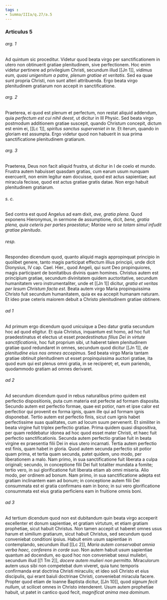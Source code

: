 ```yaml
---
tags : 
- Summa/IIIa/q.27/a.5
---
```


### Articulus 5

###### arg. 1
Ad quintum sic proceditur. Videtur quod beata virgo per sanctificationem in utero non obtinuerit gratiae plenitudinem, sive perfectionem. Hoc enim videtur pertinere ad privilegium Christi, secundum illud [[Jn 1]], *vidimus eum, quasi unigenitum a patre, plenum gratiae et veritatis*. Sed ea quae sunt propria Christi, non sunt alteri attribuenda. Ergo beata virgo plenitudinem gratiarum non accepit in sanctificatione.

###### arg. 2
Praeterea, ei quod est plenum et perfectum, non restat aliquid addendum, quia *perfectum est cui nihil deest*, ut dicitur in III Physic. Sed beata virgo postmodum additionem gratiae suscepit, quando Christum concepit, dictum est enim ei, [[Lc 1]], *spiritus sanctus superveniet in te*. Et iterum, quando in gloriam est assumpta. Ergo videtur quod non habuerit in sua prima sanctificatione plenitudinem gratiarum.

###### arg. 3
Praeterea, Deus non facit aliquid frustra, ut dicitur in I de coelo et mundo. Frustra autem habuisset quasdam gratias, cum earum usum nunquam exercuerit, non enim legitur eam docuisse, quod est actus sapientiae; aut miracula fecisse, quod est actus gratiae gratis datae. Non ergo habuit plenitudinem gratiarum.

###### s. c.
Sed contra est quod Angelus ad eam dixit, *ave, gratia plena*. Quod exponens Hieronymus, in sermone de assumptione, dicit, *bene, gratia plena, quia ceteris per partes praestatur; Mariae vero se totam simul infudit gratiae plenitudo*.

###### resp.
Respondeo dicendum quod, quanto aliquid magis appropinquat principio in quolibet genere, tanto magis participat effectum illius principii, unde dicit Dionysius, IV cap. Cael. Hier., quod Angeli, qui sunt Deo propinquiores, magis participant de bonitatibus divinis quam homines. Christus autem est principium gratiae, secundum divinitatem quidem auctoritative, secundum humanitatem vero instrumentaliter, unde et [[Jn 1]] dicitur, *gratia et veritas per Iesum Christum facta est*. Beata autem virgo Maria propinquissima Christo fuit secundum humanitatem, quia ex ea accepit humanam naturam. Et ideo prae ceteris maiorem debuit a Christo plenitudinem gratiae obtinere.

###### ad 1
Ad primum ergo dicendum quod unicuique a Deo datur gratia secundum hoc ad quod eligitur. Et quia Christus, inquantum est homo, ad hoc fuit praedestinatus et electus ut esset *praedestinatus filius Dei in virtute sanctificationis*, hoc fuit proprium sibi, ut haberet talem plenitudinem gratiae quod redundaret in omnes, secundum quod dicitur [[Jn 1]], *de plenitudine eius nos omnes accepimus*. Sed beata virgo Maria tantam gratiae obtinuit plenitudinem ut esset propinquissima auctori gratiae, ita quod eum qui est plenus omni gratia, in se reciperet; et, eum pariendo, quodammodo gratiam ad omnes derivaret.

###### ad 2
Ad secundum dicendum quod in rebus naturalibus primo quidem est perfectio dispositionis, puta cum materia est perfecte ad formam disposita. Secundo autem est perfectio formae, quae est potior, nam et ipse calor est perfectior qui provenit ex forma ignis, quam ille qui ad formam ignis disponebat. Tertio autem est perfectio finis, sicut cum ignis habet perfectissime suas qualitates, cum ad locum suum pervenerit. Et similiter in beata virgine fuit triplex perfectio gratiae. Prima quidem quasi dispositiva, per quam reddebatur idonea ad hoc quod esset mater Christi, et haec fuit perfectio sanctificationis. Secunda autem perfectio gratiae fuit in beata virgine ex praesentia filii Dei in eius utero incarnati. Tertia autem perfectio est finis, quam habet in gloria. Quod autem secunda perfectio sit potior quam prima, et tertia quam secunda, patet quidem, uno modo, per liberationem a malo. Nam primo, in sua sanctificatione fuit liberata a culpa originali; secundo, in conceptione filii Dei fuit totaliter mundata a fomite; tertio vero, in sui glorificatione fuit liberata etiam ab omni miseria. Alio modo, per ordinem ad bonum. Nam primo, in sua sanctificatione adepta est gratiam inclinantem eam ad bonum; in conceptione autem filii Dei consummata est ei gratia confirmans eam in bono; in sui vero glorificatione consummata est eius gratia perficiens eam in fruitione omnis boni.

###### ad 3
Ad tertium dicendum quod non est dubitandum quin beata virgo acceperit excellenter et donum sapientiae, et gratiam virtutum, et etiam gratiam prophetiae, sicut habuit Christus. Non tamen accepit ut haberet omnes usus harum et similium gratiarum, sicut habuit Christus, sed secundum quod conveniebat conditioni ipsius. Habuit enim usum sapientiae in contemplando, secundum illud [[Lc 2]], *Maria autem conservabat omnia verba haec, conferens in corde suo*. Non autem habuit usum sapientiae quantum ad docendum, eo quod hoc non conveniebat sexui muliebri, secundum illud [[1 Tm 2]], *docere autem mulieri non permitto*. Miraculorum autem usus sibi non competebat dum viveret, quia tunc temporis confirmanda erat doctrina Christi miraculis; et ideo soli Christo et eius discipulis, qui erant baiuli doctrinae Christi, conveniebat miracula facere. Propter quod etiam de Ioanne Baptista dicitur, [[Jn 10]], quod *signum fecit nullum*, ut scilicet omnes in Christo intenderent. Usum autem prophetiae habuit, ut patet in cantico quod fecit, *magnificat anima mea dominum*.

